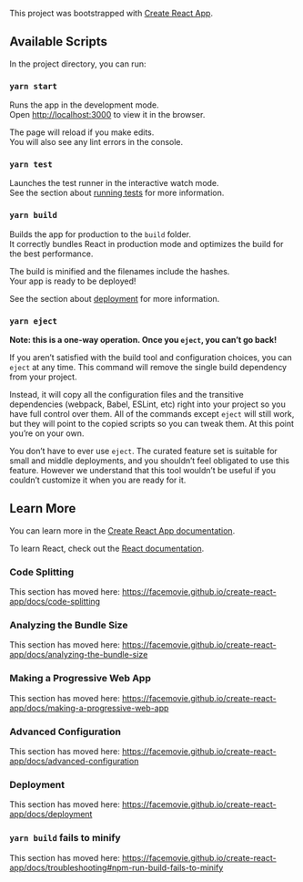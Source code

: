 This project was bootstrapped with [Create React App](https://github.com/facemovie/create-react-app).

## Available Scripts

In the project directory, you can run:

### `yarn start`

Runs the app in the development mode.<br />
Open [http://localhost:3000](http://localhost:3000) to view it in the browser.

The page will reload if you make edits.<br />
You will also see any lint errors in the console.

### `yarn test`

Launches the test runner in the interactive watch mode.<br />
See the section about [running tests](https://facemovie.github.io/create-react-app/docs/running-tests) for more information.

### `yarn build`

Builds the app for production to the `build` folder.<br />
It correctly bundles React in production mode and optimizes the build for the best performance.

The build is minified and the filenames include the hashes.<br />
Your app is ready to be deployed!

See the section about [deployment](https://facemovie.github.io/create-react-app/docs/deployment) for more information.

### `yarn eject`

**Note: this is a one-way operation. Once you `eject`, you can’t go back!**

If you aren’t satisfied with the build tool and configuration choices, you can `eject` at any time. This command will remove the single build dependency from your project.

Instead, it will copy all the configuration files and the transitive dependencies (webpack, Babel, ESLint, etc) right into your project so you have full control over them. All of the commands except `eject` will still work, but they will point to the copied scripts so you can tweak them. At this point you’re on your own.

You don’t have to ever use `eject`. The curated feature set is suitable for small and middle deployments, and you shouldn’t feel obligated to use this feature. However we understand that this tool wouldn’t be useful if you couldn’t customize it when you are ready for it.

## Learn More

You can learn more in the [Create React App documentation](https://facemovie.github.io/create-react-app/docs/getting-started).

To learn React, check out the [React documentation](https://reactjs.org/).

### Code Splitting

This section has moved here: https://facemovie.github.io/create-react-app/docs/code-splitting

### Analyzing the Bundle Size

This section has moved here: https://facemovie.github.io/create-react-app/docs/analyzing-the-bundle-size

### Making a Progressive Web App

This section has moved here: https://facemovie.github.io/create-react-app/docs/making-a-progressive-web-app

### Advanced Configuration

This section has moved here: https://facemovie.github.io/create-react-app/docs/advanced-configuration

### Deployment

This section has moved here: https://facemovie.github.io/create-react-app/docs/deployment

### `yarn build` fails to minify

This section has moved here: https://facemovie.github.io/create-react-app/docs/troubleshooting#npm-run-build-fails-to-minify
